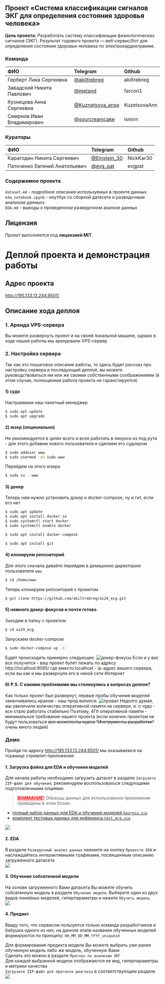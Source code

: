 ## Проект «Система классификации сигналов ЭКГ для определения состояния здоровья человека»

<b>Цель проекта:</b> Разработать систему классификации физиологических сигналов (ЭКГ). Результат годового проекта — веб-сервис/бот для определения состояния здоровья человека по электрокардиограмме.

### Команда 

| ФИО              | Telegram | Github |
| :---------------- | :---------------- | :---------------- |
| Герберт Лика Сергеевна       |   [@akiltrebreg](https://t.me/akiltrebreg)   | akiltrebreg |
| Завадский Никита Павлович           |   [@metand](https://t.me/metand)   | farcon1 |
| Кузнецова Анна Сергеевна    |  [@Kuznetsova_anse](https://t.me/Kuznetsova_anse)   | KuzetsovaAnn |
| Смирнов Иван Владимирович |  [@sourcreamcake](https://t.me/sourcreamcake)   | ismirn |

### Кураторы

| ФИО              | Telegram | Github |
| :---------------- | :---------------- | :---------------- |
| Карагодин Никита Сергеевич       |   [@Einstein_30](https://t.me/Einstein_30)   | NickKar30 |
| Паточенко Евгений Анатольевич           |   [@evg_pat](https://t.me/evg_pat)   | evgpat |

### Содержимое проекта
`dataset.md` - подробное описание используемых в проекте данных <br>
`eda_notebook.ipynb` - ноутбук со сборкой датасета и разведочным анализом данныхх <br>
`EDA.md` - выводы о проведенном разведочном анализе данных

## Лицензия
Проект выполняется под **лицензией MIT**.

# Деплой проекта и демонстрация работы

## Адрес проекта
http://195.133.13.244:8501/

## Описание хода деплоя

### 1. Аренда VPS-сервера
Вы можете развернуть проект и на своей локальной машине, однако в ходе нашей работы мы арендовали VPS-сервер

### 2. Настройка сервера
Так как это пошаговое описание работы, то здесь будет рассказ про настройку сервера и последующий деплой, вы можете руководствоваться им или же своими собственными соображениями (в этом случае, полноценная работа проекта не гаранстируется)

#### 1) судо
Настраиваем наш пакетный менеджер
```bash
$ sudo apt update
$ sudo apt upgrade
```
#### 2) юзер (опционально)
Не рекомендуется в целях всего и всея работать в линуксе из под рута - для этого добавим нового пользователя и сделаем его судоером
```bash
$ sudo adduser www
$ sudo usermod -aG sudo www
```
Перейдем на этого юзера
```bash
$ sudo su - www
```
#### 3) докер
Теперь нам нужно установить докер и docker-compose, ну и гит, если его нет
```bash
$ sudo apt update
$ sudo apt install docker.io
$ sudo systemctl start docker
$ sudo systemctl enable docker

$ sudo apt install docker-compose

$ sudo apt install git
```
#### 4) клонируем репозиторий
Для этого сначала давайте перейдем в домашнюю директорию пользователя `www`
```bash
$ cd /home/www
```
Теперь клонируем репозиторий с проектом
```bash
$ git clone https://github.com/akiltrebreg/ai24_ecg.git
```
#### 5) немного докер-фокусов и почти готово
Заходим в папку с проектом
```bash
$ cd ai24_ecg
```
Запускаем  docker-compose
```bash
$ sudo docker-compose up -d
```
Будет происходить примерно следующее:
![докер-фокусы](https://storage.yandexcloud.net/ecg-project/%D0%A1%D0%BD%D0%B8%D0%BC%D0%BE%D0%BA%20%D1%8D%D0%BA%D1%80%D0%B0%D0%BD%D0%B0%202024-12-30%20%D0%B2%2014.46.36.png)
Если и у вас все получится - ваш проект булет лежать по адресу http://localhost:8085/
где вместо localhost - ip-адрес вашего сервера, если вы как и мы развернули его в некой сети Интернет
#### 6) P.S. С какими проблемами мы столкнулись в вопросах деплоя?
Как только проект был развернут, первые пробы обучения моделей заканчивались крахом - наш прод валился:
![провал](https://storage.yandexcloud.net/ecg-project/%D0%A1%D0%BD%D0%B8%D0%BC%D0%BE%D0%BA%20%D1%8D%D0%BA%D1%80%D0%B0%D0%BD%D0%B0%202024-12-30%20%D0%B2%2015.27.05.png)
Недолго думая, мы увеличили количество оперативной памяти на сервере, и. о чудо - все стало работать стабильно
Поэтому, 4Гб оперативной памяти - минимальное требование нашего проекта (если конечно проектом не будут пользоваться ~~все ассистенты курса "Инструменты разработки"~~ очень много людей)

### Демо
Пройдя по адресу http://195.133.13.244:8501/ мы оказываемся на тсранице стримлит-приложения

#### 1. Загрузка файла для EDA и обучения моделей
Для начала работы необходимо загрузить датасет в разделе `Загрузите ZIP-файл для обучения`, рекомендуем воспользоваться следующими подготовленными опциями:
> <span style="color: red; font-weight: bold; text-decoration: underline;">ВНИМАНИЕ!</span> Образцы данных для использования приложения приведены в этом блоке:
- [полный набор данных для EDA и обучения моделей `Georgia.zip`](https://storage.yandexcloud.net/ecg-project/Georgia.zip)
- [комплект тестовых данных для инференса `test_ecg.zip`](https://storage.yandexcloud.net/ecg-project/test_ecg.zip)

![](https://storage.yandexcloud.net/ecg-project/11.gif)

#### 2. EDA
В разделе `Разведочный анализ данных` нажмите на кнопку `Провести EDA` и наслаждайтесь интерактивными графиками, посвященным описанию загруженного датасета  
![](https://storage.yandexcloud.net/ecg-project/2.gif)

#### 3. Обучение собсвтенной модели
На основе загруженного Вами датасета Вы можете обучить собсвтенную модель в разделе `Обучение модели`. Выберете один из двух видов линейных моделей, гиперпараметры и нажите `Обучить модель`  
![](https://storage.yandexcloud.net/ecg-project/3.gif)

#### 4. Предикт
Ввиду того, что сервисом пользуется только команда разработчиков и бабушка одного из них, на данном этапе названия обученных моделей формируются по принципу: `HH_MM_DD_MM_YYYY_uniqueid`  

Для формирования предикта модели Вы можете выбрать уже ранее обученную модель либо же модель, обученную Вами  
Сделать это можно в разделе `Прогноз по анализам ЭКГ`  
Для каждой выбранной модели отображаются ее вид, гиперпараметры и метрики качества  
`Загрузите ZIP-файл для прогноза диагноза` в соответствующем разделе
![](https://storage.yandexcloud.net/ecg-project/4.gif)
